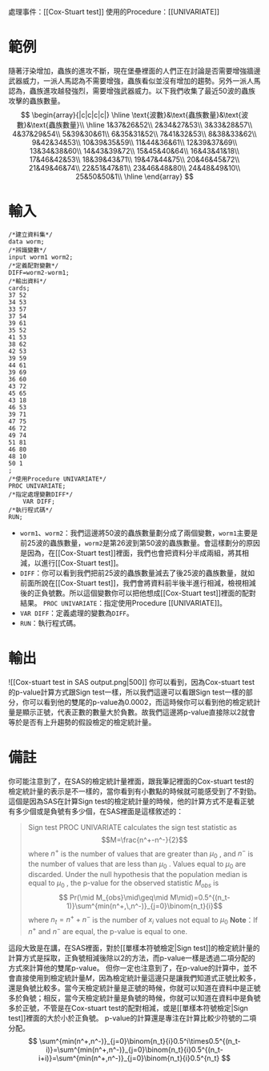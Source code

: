 處理事件：[[Cox-Stuart test]]
使用的Procedure：[[UNIVARIATE]]

# 範例
隨著汙染增加，蟲族的進攻不斷，現在堡壘裡面的人們正在討論是否需要增強牆邊武器威力，一派人馬認為不需要增強，蟲族看似並沒有增加的趨勢。另外一派人馬認為，蟲族進攻越發強烈，需要增強武器威力。以下我們收集了最近50波的蟲族攻擊的蟲族數量。
$$
\begin{array}{|c|c|c|c|}
\hline
\text{波數}&\text{蟲族數量}&\text{波數}&\text{蟲族數量}\\
\hline
1&37&26&52\\
2&34&27&53\\
3&33&28&57\\
4&37&29&54\\
5&39&30&61\\
6&35&31&52\\
7&41&32&53\\
8&38&33&62\\
9&42&34&53\\
10&39&35&59\\
11&44&36&61\\
12&39&37&69\\
13&34&38&60\\
14&43&39&72\\
15&45&40&64\\
16&43&41&18\\
17&46&42&53\\
18&39&43&71\\
19&47&44&75\\
20&46&45&72\\
21&49&46&74\\
22&51&47&81\\
23&46&48&80\\
24&48&49&10\\
25&50&50&1\\
\hline
\end{array}
$$
# 輸入
``` SAS
/*建立資料集*/
data worm;
/*辨識變數*/
input worm1 worm2;
/*定義配對變數*/
DIFF=worm2-worm1;
/*輸出資料*/
cards;
37 52
34 53
33 57
37 54
39 61
35 52
41 53
38 62
42 53
39 59
44 61
39 69
36 60
43 72
45 65
43 18
46 53
39 71
47 75
46 72
49 74
51 81
46 80
48 10
50 1
;
/*使用Procedure UNIVARIATE*/
PROC UNIVARIATE;
/*指定處理變數DIFF*/
	VAR DIFF;
/*執行程式碼*/
RUN;
```
- `worm1`、`worm2`：我們這邊將50波的蟲族數量劃分成了兩個變數，`worm1`主要是前25波的蟲族數量，`worm2`是第26波到第50波的蟲族數量。會這樣劃分的原因是因為，在[[Cox-Stuart test]]裡面，我們也會把資料分半成兩組，將其相減，以進行[[Cox-Stuart test]]。
- `DIFF`：你可以看到我們把前25波的蟲族數量減去了後25波的蟲族數量，就如前面所說在[[Cox-Stuart test]]，我們會將資料前半後半進行相減，檢視相減後的正負號數。所以這個變數你可以把他想成[[Cox-Stuart test]]裡面的配對結果。
`PROC UNIVARIATE`：指定使用Procedure [[UNIVARIATE]]。
- `VAR DIFF`：定義處理的變數為`DIFF`。
- `RUN`：執行程式碼。

# 輸出
![[Cox-stuart test in SAS output.png|500]]
你可以看到，因為Cox-stuart test的p-value計算方式跟Sign test一樣，所以我們這邊可以看跟Sign test一樣的部分，你可以看到他的雙尾的p-value為0.0002，而這時候你可以看到他的檢定統計量是顯示正號，代表正數的數量大於負數。故我們這邊將p-value直接除以2就會等於是否有上升趨勢的假設檢定的檢定統計量。

# 備註
你可能注意到了，在SAS的檢定統計量裡面，跟我筆記裡面的Cox-stuart test的檢定統計量的表示是不一樣的，當你看到有小數點的時候就可能感受到了不對勁。這個是因為SAS在計算Sign test的檢定統計量的時候，他的計算方式不是看正號有多少個或是負號有多少個，在SAS裡面是這樣敘述的：
>Sign test
>PROC UNIVARIATE calculates the sign test statistic as
>$$M=\frac{n^+-n^-}{2}$$
>where $n^+$ is the number of values that are greater than $\mu_0$ , and $n^-$ is the number of values that are less than $\mu_0$ . Values equal to $\mu_0$ are discarded. Under the null hypothesis that the population median is equal to $\mu_0$ , the p-value for the observed statistic $M_{obs}$ is 
>$$ Pr(\mid M_{obs}\mid\geq\mid M\mid)=0.5^{(n_t-1)}\sum^{min(n^+,\,n^-)}_{j=0}\binom{n_t}{i}$$
>where $n_t=n^++n^-$ is the number of $x_i$ values not equal to $\mu_0$
>**Note**：If $n^+$ and $n^-$ are equal, the p-value is equal to one.

這段大致是在講，在SAS裡面，對於[[單樣本符號檢定|Sign test]]的檢定統計量的計算方式是採取，正負號相減後除以2的方法，而p-value一樣是透過二項分配的方式來計算他的雙尾p-value。
但你一定也注意到了，在p-value的計算中，並不會直接使用到檢定統計量$M$，因為檢定統計量這邊只是讓我們知道式正號比較多，還是負號比較多。當今天檢定統計量是正號的時候，你就可以知道在資料中是正號多於負號；相反，當今天檢定統計量是負號的時候，你就可以知道在資料中是負號多於正號，不管是在Cox-stuart test的配對相減，或是[[單樣本符號檢定|Sign test]]裡面的大於小於正負號。
p-value的計算還是專注在計算比較少符號的二項分配。
$$
\sum^{min(n^+,n^-)}_{j=0}\binom{n_t}{i}0.5^i\times0.5^{(n_t-i)}=\sum^{min(n^+,n^-)}_{j=0}\binom{n_t}{i}0.5^{(n_t-i+i)}=\sum^{min(n^+,n^-)}_{j=0}\binom{n_t}{i}0.5^{n_t}
$$
